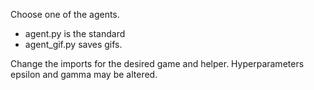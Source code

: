 Choose one of the agents.
  - agent.py is the standard
  - agent_gif.py saves gifs.
    
Change the imports for the desired game and helper.
Hyperparameters epsilon and gamma may be altered.

